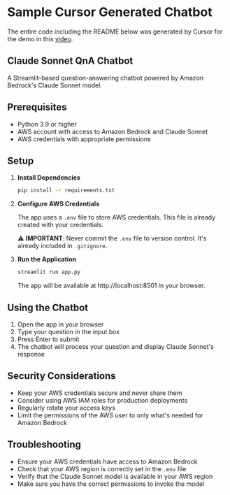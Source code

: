 # Sample Cursor Generated Chatbot
The entire code including the README below was generated by Cursor for the demo in this [video](https://youtu.be/m025JCkEwn8).


## Claude Sonnet QnA Chatbot

A Streamlit-based question-answering chatbot powered by Amazon Bedrock's Claude Sonnet model.

## Prerequisites

- Python 3.9 or higher
- AWS account with access to Amazon Bedrock and Claude Sonnet
- AWS credentials with appropriate permissions

## Setup

1. **Install Dependencies**

   ```bash
   pip install -r requirements.txt
   ```

2. **Configure AWS Credentials**

   The app uses a `.env` file to store AWS credentials. This file is already created with your credentials.
   
   ⚠️ **IMPORTANT**: Never commit the `.env` file to version control. It's already included in `.gitignore`.

3. **Run the Application**

   ```bash
   streamlit run app.py
   ```

   The app will be available at http://localhost:8501 in your browser.

## Using the Chatbot

1. Open the app in your browser
2. Type your question in the input box
3. Press Enter to submit
4. The chatbot will process your question and display Claude Sonnet's response

## Security Considerations

- Keep your AWS credentials secure and never share them
- Consider using AWS IAM roles for production deployments
- Regularly rotate your access keys
- Limit the permissions of the AWS user to only what's needed for Amazon Bedrock

## Troubleshooting

- Ensure your AWS credentials have access to Amazon Bedrock
- Check that your AWS region is correctly set in the `.env` file
- Verify that the Claude Sonnet model is available in your AWS region
- Make sure you have the correct permissions to invoke the model 
